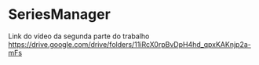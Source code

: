 # SeriesManager
Link do vídeo da segunda parte do trabalho
https://drive.google.com/drive/folders/11iRcX0rpBvDpH4hd_qpxKAKnjp2a-mFs
